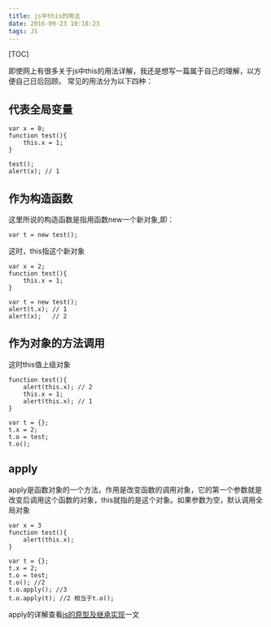 ```yaml
---
title: js中this的用法
date: 2016-09-23 10:18:23
tags: JS
---
```

[TOC]

即使网上有很多关于js中this的用法详解，我还是想写一篇属于自己的理解，以方便自己日后回顾。
常见的用法分为以下四种：
## 代表全局变量

    var x = 0;
    function test(){
    	this.x = 1;
    }

    test();
    alert(x); // 1
    
## 作为构造函数
这里所说的构造函数是指用函数new一个新对象,即：

    var t = new test();
这时，this指这个新对象

    var x = 2;
    function test(){
    	this.x = 1;
    }

    var t = new test();
    alert(t.x); // 1
    alert(x);   // 2
    
## 作为对象的方法调用
这时this值上级对象

    function test(){
    	alert(this.x); // 2
    	this.x = 1;
    	alert(this.x); // 1
    }

    var t = {};
    t.x = 2;
    t.o = test;
    t.o();
## apply
apply是函数对象的一个方法，作用是改变函数的调用对象，它的第一个参数就是改变后调用这个函数的对象，this就指的是这个对象。如果参数为空，默认调用全局对象

    var x = 3
    function test(){
    	alert(this.x);
    }

    var t = {};
    t.x = 2;
    t.o = test;
    t.o(); //2
    t.o.apply(); //3
    t.o.apply(t); //2 相当于t.o();

apply的详解查看[js的原型及继承实现][1]一文


  [1]: http://chen1218chen.github.io/2016/05/10/js%E7%9A%84%E7%BB%A7%E6%89%BF%E5%AE%9E%E7%8E%B0/